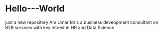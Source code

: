 # Hello---World
just a new repository 
Am Umar Idris a business deveopment consultant on B2B services with key intrest in HR and Data Science 
